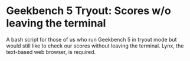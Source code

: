 # Geekbench 5 Tryout: Scores w/o leaving the terminal

A bash script for those of us who run Geekbench 5 in tryout mode but would still like to check our scores without leaving the terminal. Lynx, the text-based web browser, is required.
